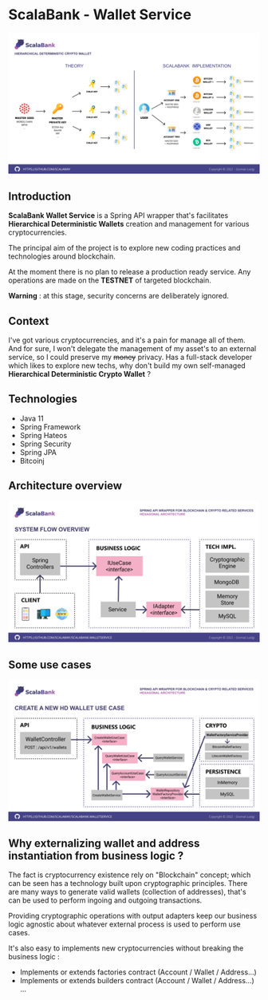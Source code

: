 # ScalaBank - Wallet Service

![](screenshots/Theory.png)

## Introduction

**ScalaBank Wallet Service** is a Spring API wrapper that's facilitates **Hierarchical Deterministic Wallets** creation and management for various cryptocurrencies.

The principal aim of the project is to explore new coding practices and  technologies around blockchain.

At the moment there is no plan to release a production ready service.
Any operations are made on the **TESTNET** of targeted blockchain.

**Warning** : at this stage, security concerns are deliberately ignored.

## Context

I've got various cryptocurrencies, and it's a pain for manage all of them. And for sure, I won't delegate the management of my asset's to an external service, so I could preserve my ~~money~~ privacy. Has a full-stack developer which likes to explore new techs, why don't build my own self-managed **Hierarchical Deterministic Crypto Wallet** ?

## Technologies

- Java 11 
- Spring Framework
- Spring Hateos 
- Spring Security
- Spring JPA
- Bitcoinj

## Architecture overview

![](screenshots/SystemArchitecture.png)

## Some use cases

![](screenshots/CreateWalletUseCase.png)

## Why externalizing wallet and address instantiation from business logic ?

The fact is cryptocurrency existence rely on "Blockchain" concept; which can be seen has a technology built upon cryptographic principles. There are many ways to generate valid wallets (collection of addresses), that's can be used to perform ingoing and outgoing transactions.

Providing cryptographic operations with output adapters keep our business logic agnostic about whatever external process is used to perform use cases.

It's also easy to implements new cryptocurrencies without breaking the business logic :

- Implements or extends factories contract (Account / Wallet / Address...)
- Implements or extends builders contract (Account / Wallet / Address...)
  ...